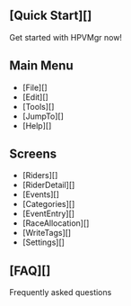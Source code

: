 ## [Quick Start][]
Get started with HPVMgr now!

## Main Menu

* [File][]
* [Edit][]
* [Tools][]
* [JumpTo][]
* [Help][]

## Screens

* [Riders][]
* [RiderDetail][]
* [Events][]
* [Categories][]
* [EventEntry][]
* [RaceAllocation][]
* [WriteTags][]
* [Settings][]


## [FAQ][]
Frequently asked questions

